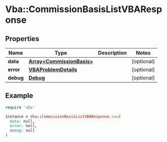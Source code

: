 # Vba::CommissionBasisListVBAResponse

## Properties

| Name | Type | Description | Notes |
| ---- | ---- | ----------- | ----- |
| **data** | [**Array&lt;CommissionBasis&gt;**](CommissionBasis.md) |  | [optional] |
| **error** | [**VBAProblemDetails**](VBAProblemDetails.md) |  | [optional] |
| **debug** | [**Debug**](Debug.md) |  | [optional] |

## Example

```ruby
require 'vba'

instance = Vba::CommissionBasisListVBAResponse.new(
  data: null,
  error: null,
  debug: null
)
```

